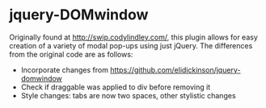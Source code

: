 # jquery-DOMwindow

Originally found at http://swip.codylindley.com/, this plugin allows for easy creation of a variety of modal pop-ups
using just jQuery. The differences from the original code are as follows:

- Incorporate changes from https://github.com/elidickinson/jquery-domwindow
- Check if draggable was applied to div before removing it
- Style changes: tabs are now two spaces, other stylistic changes